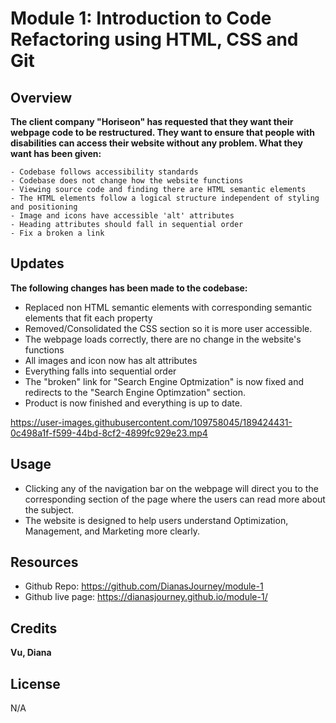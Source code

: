 # Module 1: Introduction to Code Refactoring using HTML, CSS and Git

## Overview
**The client company "Horiseon" has requested that they want their webpage code to be restructured. They want to ensure that people with disabilities can access their website without any problem. What they want has been given:**

    - Codebase follows accessibility standards
    - Codebase does not change how the website functions
    - Viewing source code and finding there are HTML semantic elements
    - The HTML elements follow a logical structure independent of styling and positioning
    - Image and icons have accessible 'alt' attributes
    - Heading attributes should fall in sequential order  
    - Fix a broken a link

## Updates
**The following changes has been made to the codebase:**

- Replaced non HTML semantic elements with corresponding semantic elements that fit each property
- Removed/Consolidated the CSS section so it is more user accessible.
- The webpage loads correctly, there are no change in the website's functions
- All images and icon now has alt attributes
- Everything falls into sequential order
- The "broken" link for "Search Engine Optmization" is now fixed and redirects to the "Search Engine Optimzation" section.
- Product is now finished and everything is up to date.

https://user-images.githubusercontent.com/109758045/189424431-0c498a1f-f599-44bd-8cf2-4899fc929e23.mp4


## Usage
- Clicking any of the navigation bar on the webpage will direct you to the corresponding section of the page where the users can read more about the subject.
- The website is designed to help users understand Optimization, Management, and Marketing more clearly.
## Resources
- Github Repo: https://github.com/DianasJourney/module-1 
- Github live page: https://dianasjourney.github.io/module-1/
## Credits
**Vu, Diana**

## License
N/A
